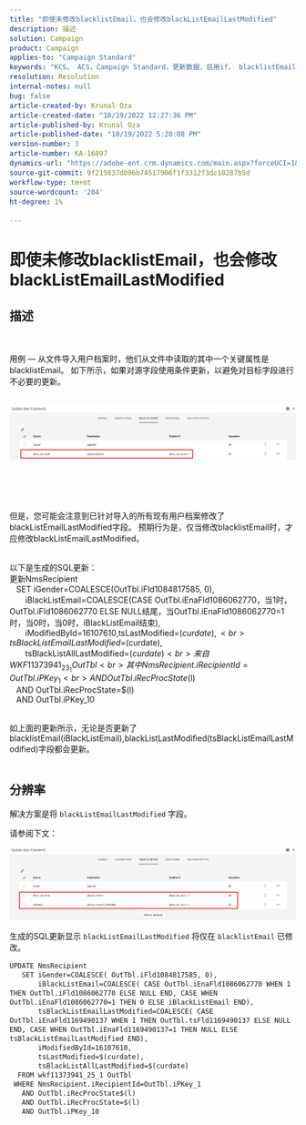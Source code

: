 ```yaml
---
title: "即使未修改blacklistEmail，也会修改blackListEmailLastModified"
description: 描述
solution: Campaign
product: Campaign
applies-to: "Campaign Standard"
keywords: "KCS， ACS，Campaign Standard，更新数据，启用if， blacklistEmail， blackListEmailLastModified "
resolution: Resolution
internal-notes: null
bug: false
article-created-by: Krunal Oza
article-created-date: "10/19/2022 12:27:36 PM"
article-published-by: Krunal Oza
article-published-date: "10/19/2022 5:20:08 PM"
version-number: 3
article-number: KA-16897
dynamics-url: "https://adobe-ent.crm.dynamics.com/main.aspx?forceUCI=1&pagetype=entityrecord&etn=knowledgearticle&id=632ed366-a94f-ed11-bba2-00224808679b"
source-git-commit: 9f215837db96b74517906f1f3312f3dc10287b5d
workflow-type: tm+mt
source-wordcount: '204'
ht-degree: 1%

---
```


# 即使未修改blacklistEmail，也会修改blackListEmailLastModified

## 描述

 <br><br>用例 — 从文件导入用户档案时，他们从文件中读取的其中一个关键属性是blacklistEmail。 如下所示，如果对源字段使用条件更新，以避免对目标字段进行不必要的更新。

<br>![](assets/___642ed366-a94f-ed11-bba2-00224808679b___.jpeg)<br><br> <br><br> <br><br>但是，您可能会注意到已针对导入的所有现有用户档案修改了blackListEmailLastModified字段。 预期行为是，仅当修改blacklistEmail时，才应修改blackListEmailLastModified。

<br>以下是生成的SQL更新：
<br>更新NmsRecipient 
<br>   SET iGender=COALESCE(OutTbl.iFld1084817585, 0),
<br>       iBlackListEmail=COALESCE(CASE OutTbl.iEnaFld1086062770，当1时，OutTbl.iFld1086062770 ELSE NULL结尾，当OutTbl.iEnaFld1086062770=1时，当0时，当0时，iBlackListEmail结束),
<br>       iModifiedById=16107610,tsLastModified=$(curdate),
<br>       tsBlackListEmailLastModified=$(curdate),
<br>       tsBlackListAllLastModified=$(curdate) 
<br>  来自WKF11373941_23_1 OutTbl 
<br> 其中NmsRecipient.iRecipientId=OutTbl.iPKey_1 
<br>   AND OutTbl.iRecProcState$(l) 
<br>   AND OutTbl.iRecProcState=$(l) 
<br>   AND OutTbl.iPKey_10


<br>如上面的更新所示，无论是否更新了blacklistEmail(iBlackListEmail),blackListLastModified(tsBlackListEmailLastModified)字段都会更新。
<br> 

## 分辨率


解决方案是将 `blackListEmailLastModified` 字段。

请参阅下文：

![](assets/46d6b7ee-ab97-eb11-b1ac-002248093c2a.png)

生成的SQL更新显示 `blackListEmailLastModified` 将仅在 `blacklistEmail` 已修改。




```
UPDATE NmsRecipient 
   SET iGender=COALESCE( OutTbl.iFld1084817585, 0),
       iBlackListEmail=COALESCE( CASE OutTbl.iEnaFld1086062770 WHEN 1 THEN OutTbl.iFld1086062770 ELSE NULL END, CASE WHEN OutTbl.iEnaFld1086062770=1 THEN 0 ELSE iBlackListEmail END),
       tsBlackListEmailLastModified=COALESCE( CASE OutTbl.iEnaFld1169490137 WHEN 1 THEN OutTbl.tsFld1169490137 ELSE NULL END, CASE WHEN OutTbl.iEnaFld1169490137=1 THEN NULL ELSE tsBlackListEmailLastModified END),
       iModifiedById=16107610,
       tsLastModified=$(curdate),
       tsBlackListAllLastModified=$(curdate) 
  FROM wkf11373941_25_1 OutTbl 
 WHERE NmsRecipient.iRecipientId=OutTbl.iPKey_1 
   AND OutTbl.iRecProcState$(l) 
   AND OutTbl.iRecProcState=$(l) 
   AND OutTbl.iPKey_10
```



